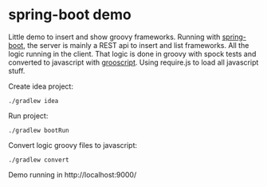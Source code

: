 spring-boot demo
================

Little demo to insert and show groovy frameworks. Running with [spring-boot](http://projects.spring.io/spring-boot/), the
server is mainly a REST api to insert and list frameworks. All the logic running in the client. That logic is done
in groovy with spock tests and converted to javascript with [grooscript](http://grooscript.org). Using require.js to
load all javascript stuff.

Create idea project:

    ./gradlew idea

Run project:

    ./gradlew bootRun

Convert logic groovy files to javascript:

    ./gradlew convert

Demo running in http://localhost:9000/